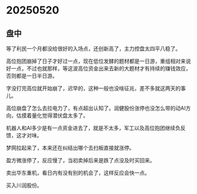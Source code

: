 # 20250520

## 盘中

等了利民一个月都没给很好的入场点，还创新高了，主力控盘太四平八稳了。

高位抱团崩掉了日子才好过一点，现在低位发酵的题材都是一日游，重组相对来说好一点，不过也就那样，等这波高位资金出来去新的大题材才有持续的赚钱效应，否则都是一日半日游。

字没打完高位就开始崩了，迟早的，这种一般也没啥征兆，差不多就这两天的事儿。

高位崩盘了怎么去拉电力了，有点超出认知了。润健股份涨停也没怎么带的动AI方向，估摸着量化觉得潜伏盘太多了。

机器人和AI多少是有一点资金进去了，就是不太多，军工以及高位抱团继续负反馈，这才对味。

梦网拉起来了，本来还在纠结出哪个去扫板直接就涨停。

盈方微涨停了，反应慢了，当初卖掉后来是跌了点没及时买回来。

卖出华东重机，看日内有没有别的机会了，这样反应会快一点。

买入川润股份。
